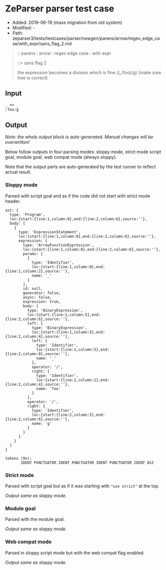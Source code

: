 # ZeParser parser test case

- Added: 2019-06-19 (mass migration from old system)
- Modified: -
- Path: zeparser3/tests/testcases/parser/newgen/parens/arrow/regex_edge_case/with_expr/sans_flag_2.md

> :: parens : arrow : regex edge case : with expr
>
> ::> sans flag 2
>
> the expression becomes a division which is fine ((_/foo)/g) (make sure tree is correct)

## Input

`````js
_ => _
/foo/g
`````

## Output

_Note: the whole output block is auto-generated. Manual changes will be overwritten!_

Below follow outputs in four parsing modes: sloppy mode, strict mode script goal, module goal, web compat mode (always sloppy).

Note that the output parts are auto-generated by the test runner to reflect actual result.

### Sloppy mode

Parsed with script goal and as if the code did not start with strict mode header.

`````
ast: {
  type: 'Program',
  loc:{start:{line:1,column:0},end:{line:2,column:6},source:''},
  body: [
    {
      type: 'ExpressionStatement',
      loc:{start:{line:1,column:0},end:{line:2,column:6},source:''},
      expression: {
        type: 'ArrowFunctionExpression',
        loc:{start:{line:1,column:0},end:{line:2,column:6},source:''},
        params: [
          {
            type: 'Identifier',
            loc:{start:{line:1,column:0},end:{line:1,column:2},source:''},
            name: '_'
          }
        ],
        id: null,
        generator: false,
        async: false,
        expression: true,
        body: {
          type: 'BinaryExpression',
          loc:{start:{line:1,column:5},end:{line:2,column:6},source:''},
          left: {
            type: 'BinaryExpression',
            loc:{start:{line:1,column:5},end:{line:2,column:4},source:''},
            left: {
              type: 'Identifier',
              loc:{start:{line:1,column:5},end:{line:2,column:0},source:''},
              name: '_'
            },
            operator: '/',
            right: {
              type: 'Identifier',
              loc:{start:{line:2,column:1},end:{line:2,column:4},source:''},
              name: 'foo'
            }
          },
          operator: '/',
          right: {
            type: 'Identifier',
            loc:{start:{line:2,column:5},end:{line:2,column:6},source:''},
            name: 'g'
          }
        }
      }
    }
  ]
}

tokens (9x):
       IDENT PUNCTUATOR IDENT PUNCTUATOR IDENT PUNCTUATOR IDENT ASI
`````

### Strict mode

Parsed with script goal but as if it was starting with `"use strict"` at the top.

_Output same as sloppy mode._

### Module goal

Parsed with the module goal.

_Output same as sloppy mode._

### Web compat mode

Parsed in sloppy script mode but with the web compat flag enabled.

_Output same as sloppy mode._
